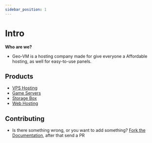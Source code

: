 ```yaml
---
sidebar_position: 1
---
```


# Intro

**Who are we?**
- Geo-VM is a hosting company made for give everyone a Affordable hosting, as well for easy-to-use panels.

## Products
- [VPS Hosting](products/vps-hosting)
- [Game Servers](products/game-servers)
- [Storage Box](products/storage-box)
- [Web Hosting](products/web-hosting)

## Contributing
- Is there something wrong, or you want to add something? [Fork the Documentation](https://github.com/Geo-VM/Docs), after that send a PR